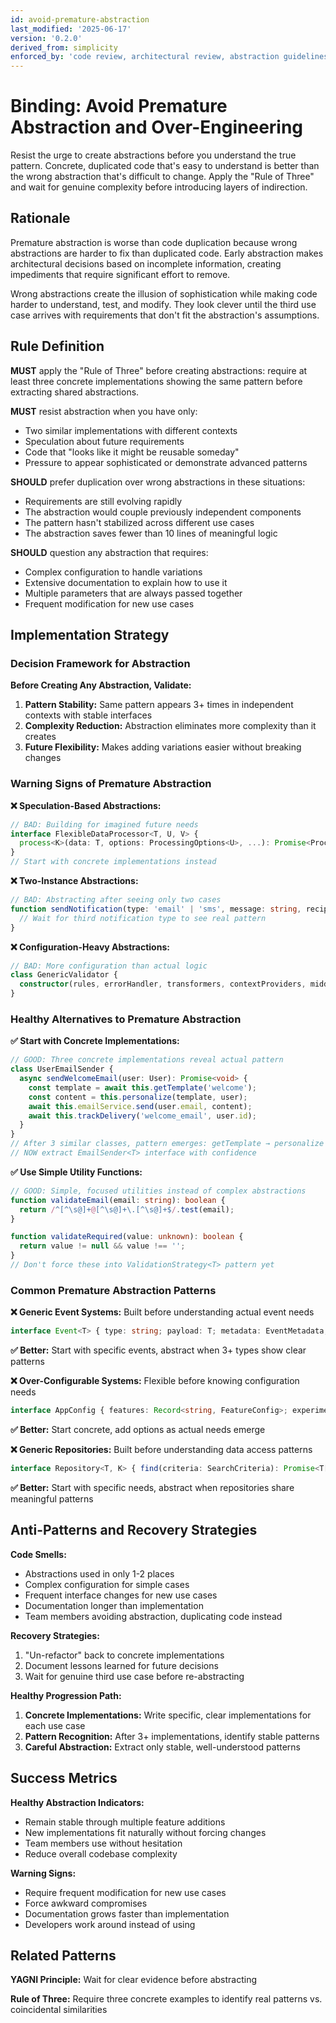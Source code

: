 ```yaml
---
id: avoid-premature-abstraction
last_modified: '2025-06-17'
version: '0.2.0'
derived_from: simplicity
enforced_by: 'code review, architectural review, abstraction guidelines'
---
```


# Binding: Avoid Premature Abstraction and Over-Engineering

Resist the urge to create abstractions before you understand the true pattern. Concrete, duplicated code that's easy to understand is better than the wrong abstraction that's difficult to change. Apply the "Rule of Three" and wait for genuine complexity before introducing layers of indirection.

## Rationale

Premature abstraction is worse than code duplication because wrong abstractions are harder to fix than duplicated code. Early abstraction makes architectural decisions based on incomplete information, creating impediments that require significant effort to remove.

Wrong abstractions create the illusion of sophistication while making code harder to understand, test, and modify. They look clever until the third use case arrives with requirements that don't fit the abstraction's assumptions.

## Rule Definition

**MUST** apply the "Rule of Three" before creating abstractions: require at least three concrete implementations showing the same pattern before extracting shared abstractions.

**MUST** resist abstraction when you have only:
- Two similar implementations with different contexts
- Speculation about future requirements
- Code that "looks like it might be reusable someday"
- Pressure to appear sophisticated or demonstrate advanced patterns

**SHOULD** prefer duplication over wrong abstractions in these situations:
- Requirements are still evolving rapidly
- The abstraction would couple previously independent components
- The pattern hasn't stabilized across different use cases
- The abstraction saves fewer than 10 lines of meaningful logic

**SHOULD** question any abstraction that requires:
- Complex configuration to handle variations
- Extensive documentation to explain how to use it
- Multiple parameters that are always passed together
- Frequent modification for new use cases

## Implementation Strategy

### Decision Framework for Abstraction

**Before Creating Any Abstraction, Validate:**

1. **Pattern Stability:** Same pattern appears 3+ times in independent contexts with stable interfaces
2. **Complexity Reduction:** Abstraction eliminates more complexity than it creates
3. **Future Flexibility:** Makes adding variations easier without breaking changes

### Warning Signs of Premature Abstraction

**❌ Speculation-Based Abstractions:**
```typescript
// BAD: Building for imagined future needs
interface FlexibleDataProcessor<T, U, V> {
  process<K>(data: T, options: ProcessingOptions<U>, ...): Promise<ProcessedResult<V>>;
}
// Start with concrete implementations instead
```

**❌ Two-Instance Abstractions:**
```typescript
// BAD: Abstracting after seeing only two cases
function sendNotification(type: 'email' | 'sms', message: string, recipient: string) {
  // Wait for third notification type to see real pattern
}
```

**❌ Configuration-Heavy Abstractions:**
```typescript
// BAD: More configuration than actual logic
class GenericValidator {
  constructor(rules, errorHandler, transformers, contextProviders, middleware) {}
}
```

### Healthy Alternatives to Premature Abstraction

**✅ Start with Concrete Implementations:**
```typescript
// GOOD: Three concrete implementations reveal actual pattern
class UserEmailSender {
  async sendWelcomeEmail(user: User): Promise<void> {
    const template = await this.getTemplate('welcome');
    const content = this.personalize(template, user);
    await this.emailService.send(user.email, content);
    await this.trackDelivery('welcome_email', user.id);
  }
}
// After 3 similar classes, pattern emerges: getTemplate → personalize → send → track
// NOW extract EmailSender<T> interface with confidence
```

**✅ Use Simple Utility Functions:**
```typescript
// GOOD: Simple, focused utilities instead of complex abstractions
function validateEmail(email: string): boolean {
  return /^[^\s@]+@[^\s@]+\.[^\s@]+$/.test(email);
}

function validateRequired(value: unknown): boolean {
  return value != null && value !== '';
}
// Don't force these into ValidationStrategy<T> pattern yet
```

### Common Premature Abstraction Patterns

**❌ Generic Event Systems:** Built before understanding actual event needs
```typescript
interface Event<T> { type: string; payload: T; metadata: EventMetadata; }
```
**✅ Better:** Start with specific events, abstract when 3+ types show clear patterns

**❌ Over-Configurable Systems:** Flexible before knowing configuration needs
```typescript
interface AppConfig { features: Record<string, FeatureConfig>; experimental: Record<string, unknown>; }
```
**✅ Better:** Start concrete, add options as actual needs emerge

**❌ Generic Repositories:** Built before understanding data access patterns
```typescript
interface Repository<T, K> { find(criteria: SearchCriteria): Promise<T[]>; }
```
**✅ Better:** Start with specific needs, abstract when repositories share meaningful patterns

## Anti-Patterns and Recovery Strategies

**Code Smells:**
- Abstractions used in only 1-2 places
- Complex configuration for simple cases
- Frequent interface changes for new use cases
- Documentation longer than implementation
- Team members avoiding abstraction, duplicating code instead

**Recovery Strategies:**
1. "Un-refactor" back to concrete implementations
2. Document lessons learned for future decisions
3. Wait for genuine third use case before re-abstracting

**Healthy Progression Path:**
1. **Concrete Implementations:** Write specific, clear implementations for each use case
2. **Pattern Recognition:** After 3+ implementations, identify stable patterns
3. **Careful Abstraction:** Extract only stable, well-understood patterns

## Success Metrics

**Healthy Abstraction Indicators:**
- Remain stable through multiple feature additions
- New implementations fit naturally without forcing changes
- Team members use without hesitation
- Reduce overall codebase complexity

**Warning Signs:**
- Require frequent modification for new use cases
- Force awkward compromises
- Documentation grows faster than implementation
- Developers work around instead of using

## Related Patterns

**YAGNI Principle:** Wait for clear evidence before abstracting

**Rule of Three:** Require three concrete examples to identify real patterns vs. coincidental similarities
